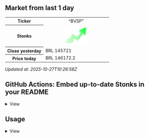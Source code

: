 ## Market from last 1 day


<table>
    <tr>
        <th> Ticker </th>
        <td> <div align="center"> ^BVSP" </div> </td>
    </tr>
    <tr>
        <th> Stonks </th>
        <td> <div align="center"> <img src="https://github.com/adzmatheus/stonks-market/blob/main/assets/income.svg"/> </div> </td>
    </tr>
    <tr>
        <th>Close yesterday </th>
        <td width="200px"> BRL 145721 </td>
    </tr>
    <tr>
        <th>Price today</th>
        <td> BRL 146172.2 </td>
    </tr>
</table>


*Updated at: 2025-10-27T10:26:58Z*

## GitHub Actions: Embed up-to-date Stonks in your README
<details>
<summary>
    View
</summary>

You can easily embed tables in your README.md using GitHub Actions by following these simple steps:

**Step 1:** In your repository, create a file named `README.md.template`.

**Step 2:** Write anything you want within the `README.md.template` file.

**Step 3:** Embed one of the following entities within your `README.md.template`:

- **Daily Stonks Table:**
```shell
{{ template "daily-table" .Stonkses }}
```

- **Updated at:**
```shell
{{ formatTime .UpdatedAt }}
```

If you are familiar with Go templates, you have access to the `root` variable, which includes the following fields:

- `Stonkses`: An array of daily Stonks. You can view the Stonks struct definition in [model/stonks.go](model/stonks.go).
- `UpdatedAt`: This field contains the timestamp in the format of `time.Date`.

**Step 4**: Register Github Action
- Create a file `.github/workflows/update-stonks.yml` in your repository.
```yml
name: "Cronjob"
on:
schedule:
- cron: '0 10 * * *'

jobs:
    update-stonks:
        permissions: write-all
        runs-on: ubuntu-latest
        steps:
            - uses: actions/checkout@v3
            - name: Generate README
              uses: adzmatheus/stonks-market@v1.0.1
              with:
                ticker: ^BVSP
                stonks-api-key: ${{ secrets.BRAPI_API_KEY }}
                template-file: 'README.md.template'
                out-file: 'README.md'
            - name: Commit
              run: |
                if git diff --exit-code; then
                  echo "No changes to commit."
                  exit 0
                else
                  git config user.name github-actions
                  git config user.email github-actions@github.com
                  git add .
                  git commit -m "update"
                  git push origin main
                fi
```
- Update some variable in this file:
    - ticker: The ticker that you want show the stonks. Find options on [BRAPI Available](https://brapi.dev/api/available)
    - template-file: Path to the above template file. Eg. `template/README.md.template`
    - out-file: your README.md file name
    - stonks-api-key:
        - Register free API token in [BRAPI Dashboard](https://brapi.dev/dashboard)
        - Setup secrets with name `BRAPI_API_KEY` in `Your repo > settings > Secrets and variables > Actions > New repository secret`

**Step 5**: Commit your change, then Github actions will run as your specificed cron to update Stonks into your README.md file
</details>


## Usage
<details>
<summary>View</summary>

#### Install
```shell
go install https://github.com/adzmatheus/stonks-market
```

#### Run

```shell
Usage:
stonks-market update-stonks [flags]

Flags:
--ticker string                Ticker
-h, --help                     help for update-stonks
-o, --out-file string          Output file path
-f, --template-file string     Readme template file path
-k, --stonks-api-key string    stonksapi.com API key

```

**Sample**
```shell
stonks-market update-stonks \
--ticker=^BVSP \
--stonks-api-key="$STONKS_API_KEY" \
--template-file='template/README.md.template' \
--out-file='README.md'
```

### Docker
```shell
docker build -t stonks-market .
```

```shell
docker run --rm \
-v ./:/app/data \
stonks-market \
--stonks-api-key='XXXX' \
--ticker=^BVSP \
--out-file=data/README.md \
--template-file=data/README.md.template
```

</details>
